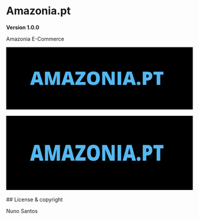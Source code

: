 # Amazonia.pt

**Version 1.0.0**

Amazonia E-Commerce

![AMAZONIA.PT](Readmefiles/AMAZONIAPT.png)

<p align="center">
  <img width="600" height="200" src="Readmefiles/AMAZONIAPT.png">
</p>
## License & copyright

Nuno Santos
